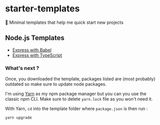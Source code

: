# starter-templates

:gift: Minimal templates that help me quick start new projects

## Node.js Templates

- [Express with Babel](https://github.com/Leyka/starter-templates/tree/main/express-babel)
- [Express with TypeScript](https://github.com/Leyka/starter-templates/tree/main/express-typescript)

### What's next ?

Once, you downloaded the template, packages listed are (most probably) outdated so make sure to update node packages.

I'm using [Yarn](https://yarnpkg.com/) as my npm package manager but you can you use the classic npm CLI. Make sure to delete `yarn.lock` file as you won't need it.

With Yarn, `cd` into the template folder where `package.json` is then run :

```
yarn upgrade
```
